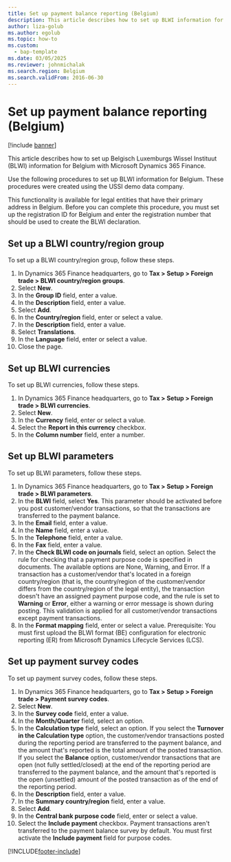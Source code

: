 ```yaml
---
title: Set up payment balance reporting (Belgium)
description: This article describes how to set up BLWI information for Belgium with Microsoft Dynamics 365 Finance.
author: liza-golub
ms.author: egolub
ms.topic: how-to
ms.custom: 
  - bap-template
ms.date: 03/05/2025
ms.reviewer: johnmichalak
ms.search.region: Belgium
ms.search.validFrom: 2016-06-30
---
```


# Set up payment balance reporting (Belgium)

[!include [banner](../../includes/banner.md)]

This article describes how to set up Belgisch Luxemburgs Wissel Instituut (BLWI) information for Belgium with Microsoft Dynamics 365 Finance.

Use the following procedures to set up BLWI information for Belgium. These procedures were created using the USSI demo data company.

This functionality is available for legal entities that have their primary address in Belgium. Before you can complete this procedure, you must set up the registration ID for Belgium and enter the registration number that should be used to create the BLWI declaration.

## Set up a BLWI country/region group

To set up a BLWI country/region group, follow these steps.

1. In Dynamics 365 Finance headquarters, go to **Tax \> Setup \> Foreign trade \> BLWI country/region groups**.
1. Select **New**.
1. In the **Group ID** field, enter a value.
1. In the **Description** field, enter a value.
1. Select **Add**.
1. In the **Country/region** field, enter or select a value.
1. In the **Description** field, enter a value.
1. Select **Translations**.
1. In the **Language** field, enter or select a value.
1. Close the page.

## Set up BLWI currencies

To set up BLWI currencies, follow these steps.

1. In Dynamics 365 Finance headquarters, go to **Tax \> Setup \> Foreign trade \> BLWI currencies**.
1. Select **New**.
1. In the **Currency** field, enter or select a value.
1. Select the **Report in this currency** checkbox.
1. In the **Column number** field, enter a number.

## Set up BLWI parameters

To set up BLWI parameters, follow these steps.

1. In Dynamics 365 Finance headquarters, go to **Tax \> Setup \> Foreign trade \> BLWI parameters**.
1. In the **BLWI** field, select **Yes**. This parameter should be activated before you post customer/vendor transactions, so that the transactions are transferred to the payment balance.  
1. In the **Email** field, enter a value.
1. In the **Name** field, enter a value.
1. In the **Telephone** field, enter a value.
1. In the **Fax** field, enter a value.
1. In the **Check BLWI code on journals** field, select an option. Select the rule for checking that a payment purpose code is specified in documents. The available options are None, Warning, and Error. If a transaction has a customer/vendor that's located in a foreign country/region (that is, the country/region of the customer/vendor differs from the country/region of the legal entity), the transaction doesn't have an assigned payment purpose code, and the rule is set to **Warning** or **Error**, either a warning or error message is shown during posting. This validation is applied for all customer/vendor transactions except payment transactions.  
1. In the **Format mapping** field, enter or select a value. Prerequisite: You must first upload the BLWI format (BE) configuration for electronic reporting (ER) from Microsoft Dynamics Lifecycle Services (LCS).  

## Set up payment survey codes

To set up payment survey codes, follow these steps.

1. In Dynamics 365 Finance headquarters, go to **Tax \> Setup \> Foreign trade \> Payment survey codes**.
2. Select **New**.
3. In the **Survey code** field, enter a value.
4. In the **Month/Quarter** field, select an option.
5. In the **Calculation type** field, select an option. If you select the **Turnover in the Calculation type** option, the customer/vendor transactions posted during the reporting period are transferred to the payment balance, and the amount that's reported is the total amount of the posted transaction. If you select the **Balance** option, customer/vendor transactions that are open (not fully settled/closed) at the end of the reporting period are transferred to the payment balance, and the amount that's reported is the open (unsettled) amount of the posted transaction as of the end of the reporting period.  
6. In the **Description** field, enter a value.
7. In the **Summary country/region** field, enter a value.
8. Select **Add**.
9. In the **Central bank purpose code** field, enter or select a value.
10. Select the **Include payment** checkbox. Payment transactions aren't transferred to the payment balance survey by default. You must first activate the **Include payment** field for purpose codes.  



[!INCLUDE[footer-include](../../../includes/footer-banner.md)]
